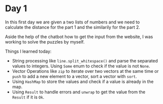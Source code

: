 # Day 1

In this first day we are given a two lists of numbers and we need to calculate the distance for the part 1 and the similarily for the part 2.

Aside the help of the chatbot how to get the input from the website, I was working to solve the puzzles by myself.

Things I learned today:

* String processing like `line.split_whitespace()` and parse the separated values to integers. Using `Some` enum to check if the value is not `None`.
* Vector Operations like `zip` to iterate over two vectors at the same time or `push` to add a new element to a vector, sort a vector with `sort`.
* Using `HashMap` to store the values and check if a value is already in the map.
* Using `Result` to handle errors and `unwrap` to get the value from the `Result` if it is `Ok`.
